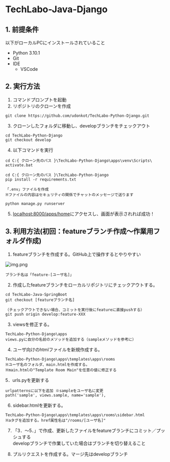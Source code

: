 # TechLabo-Java-Django

## 1. 前提条件
以下がローカルPCにインストールされていること

- Python 3.10.1
- Git
- IDE
  - VSCode 

## 2. 実行方法
1. コマンドプロンプトを起動
2. リポジトリのクローンを作成

```
git clone https://github.com/udonkot/TechLabo-Python-Django.git
```

3. クローンしたフォルダに移動し、developブランチをチェックアウト
```
cd TechLabo-Python-Django
git checkout develop
```

4. 以下コマンドを実行
```
cd C:{ クローン先のパス }\TechLabo-Python-Django\apps\venv\Scripts\
activate.bat

cd C:{ クローン先のパス }\TechLabo-Python-Django
pip install -r requirements.txt

「.env」ファイルを作成
※ファイルの内容はセキュリティの関係でチャットのメッセージで送ります

python manage.py runserver
```

5. [localhost:8000/apps/home](http://localhost:8000/apps/home)にアクセスし、画面が表示されれば成功！

## 3. 利用方法(初回：featureブランチ作成～作業用フォルダ作成)

1. featureブランチを作成する。GitHub上で操作するとやりやすい

![img.png](img/readme/img01_createbranch.png)

```
ブランチ名は「feature-[ユーザ名]」
```

2. 作成したfeatureブランチをローカルリポジトリにチェックアウトする。
```
cd TechLabo-Java-SpringBoot
git checkout [featureブランチ名]

（チェックアウトできない場合、コミットを実行後にfeatureに直接pushする）
git push origin develop:feature-XXX
```

3. viewsを修正する。<br/>
```
TechLabo-Python-Django\apps
views.pyに自分の名前のメソッドを追加する（sampleメソッドを参考に）
```

4. ユーザ向けのhtmlファイルを新規作成する。<br/>
```
TechLabo-Python-Django\apps\templates\apps\rooms
※ユーザ名のフォルダ、main.htmlを作成する。
※main.htmlの"Template Room Main"を任意の値に修正する
```

5．urls.pyを更新する
```
urlpatternsに以下を追加 ※sampleをユーザ名に変更
path('sample', views.sample, name='sample'),
```

6. sidebar.htmlを更新する。<br/>
```
TechLabo-Python-Django\apps\templates\apps\rooms\sidebar.html
※aタグを追加する。href属性名は"/rooms/[ユーザ名]" 
```

7. 「3．～5．」で作成、更新したファイルをfeatureブランチにコミット／プッシュする<br/>
developブランチで作業していた場合はブランチを切り替えること

8. プルリクエストを作成する。マージ先はdevelopブランチ
